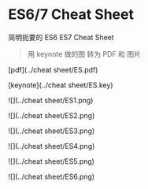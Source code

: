 # ES6/7 Cheat Sheet

简明扼要的 ES6 ES7 Cheat Sheet

> 用 keynote 做的图 转为 PDF 和 图片

[pdf](../cheat sheet/ES.pdf)

[keynote](../cheat sheet/ES.key)

![](../cheat sheet/ES1.png)

![](../cheat sheet/ES2.png)

![](../cheat sheet/ES3.png)

![](../cheat sheet/ES4.png)

![](../cheat sheet/ES5.png)

![](../cheat sheet/ES6.png)